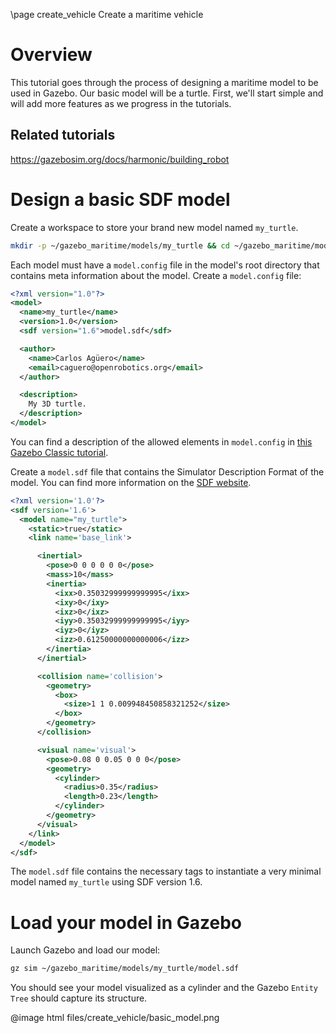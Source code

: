 \page create_vehicle Create a maritime vehicle

# Overview

This tutorial goes through the process of designing a maritime model to be used
in Gazebo. Our basic model will be a turtle. First, we'll start simple and will
add more features as we progress in the tutorials.

## Related tutorials

https://gazebosim.org/docs/harmonic/building_robot

# Design a basic SDF model

Create a workspace to store your brand new model named `my_turtle`.

```bash
mkdir -p ~/gazebo_maritime/models/my_turtle && cd ~/gazebo_maritime/models/my_turtle
```

Each model must have a `model.config` file in the model's root directory that
contains meta information about the model. Create a `model.config` file:

```xml
<?xml version="1.0"?>
<model>
  <name>my_turtle</name>
  <version>1.0</version>
  <sdf version="1.6">model.sdf</sdf>

  <author>
    <name>Carlos Agüero</name>
    <email>caguero@openrobotics.org</email>
  </author>

  <description>
    My 3D turtle.
  </description>
</model>
```

You can find a description of the allowed elements in `model.config` in
[this Gazebo Classic tutorial](https://classic.gazebosim.org/tutorials?tut=model_structure&cat=build_robot).

Create a `model.sdf` file that contains the Simulator Description Format of the
model. You can find more information on the [SDF website](http://sdformat.org/).

```xml
<?xml version='1.0'?>
<sdf version='1.6'>
  <model name="my_turtle">
    <static>true</static>
    <link name='base_link'>

      <inertial>
        <pose>0 0 0 0 0 0</pose>
        <mass>10</mass>
        <inertia>
          <ixx>0.35032999999999995</ixx>
          <ixy>0</ixy>
          <ixz>0</ixz>
          <iyy>0.35032999999999995</iyy>
          <iyz>0</iyz>
          <izz>0.61250000000000006</izz>
        </inertia>
      </inertial>

      <collision name='collision'>
        <geometry>
          <box>
            <size>1 1 0.009948450858321252</size>
          </box>
        </geometry>
      </collision>

      <visual name='visual'>
        <pose>0.08 0 0.05 0 0 0</pose>
        <geometry>
          <cylinder>
            <radius>0.35</radius>
            <length>0.23</length>
          </cylinder>
        </geometry>
      </visual>
    </link>
  </model>
</sdf>
```

The `model.sdf` file contains the necessary tags to instantiate a very minimal
model named `my_turtle` using SDF version 1.6.

# Load your model in Gazebo

Launch Gazebo and load our model:

```bash
gz sim ~/gazebo_maritime/models/my_turtle/model.sdf
```

You should see your model visualized as a cylinder and the Gazebo `Entity Tree`
should capture its structure.

@image html files/create_vehicle/basic_model.png
